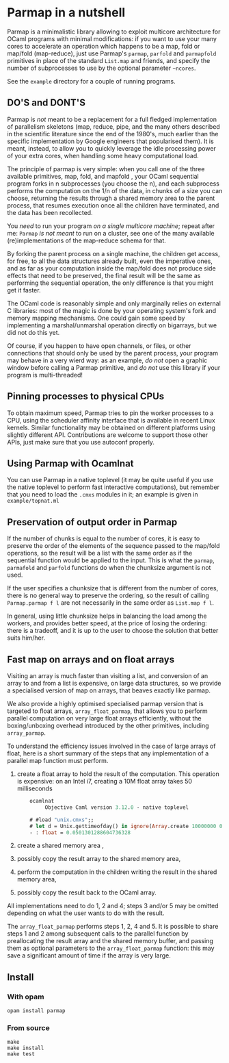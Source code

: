 # Parmap in a nutshell

Parmap is a minimalistic library allowing  to exploit multicore architecture for
OCaml programs with minimal modifications: if you want to use your many cores to
accelerate an   operation  which  happens   to be   a  map,  fold    or map/fold
(map-reduce),  just use  Parmap's  `parmap`, `parfold`  and `parmapfold` primitives in
place  of the standard   `List.map`   and friends,  and  specify  the  number   of
subprocesses to use by the optional parameter `~ncores`.

See the `example` directory for a couple of running programs.

## DO'S and DONT'S

Parmap is *not*  meant to be a replacement  for a full fledged implementation of
parallelism skeletons  (map, reduce, pipe, and the  many others described in the
scientific literature   since the end   of the  1980's,   much earlier  than the
specific   implementation by Google   engineers  that popularised them).  It  is
meant,  instead, to allow you to  quickly leverage the  idle processing power of
your extra cores, when handling some heavy computational load.

The principle of parmap is very simple: when you call one of the three available
primitives, map, fold, and  mapfold , your OCaml  sequential program forks  in n
subprocesses (you choose the n), and each subprocess performs the computation on
the 1/n of the data, in chunks  of a size you  can choose, returning the results
through a shared memory area to the  parent process, that resumes execution once
all the children have terminated, and the data has been recollected.

You *need*  to run your  program *on a single multicore  machine*;  repeat after me:
`Parmap`  _is   not meant_ to   run  on a cluster,  see   one of the  many available
(re)implementations of the map-reduce schema for that.

By forking the parent process  on a single machine, the children get access, for
free, to all the data structures already built, even the imperative ones, and as
far as your computation  inside the map/fold  does not produce side effects that
need  to be  preserved, the  final result will   be the same  as  performing the
sequential operation, the only difference is that you might get it faster.

The OCaml  code is reasonably  simple and  only marginally relies  on external C
libraries: most of the magic is done by your operating  system's fork and memory
mapping   mechanisms.    One    could gain  some      speed  by implementing   a
marshal/unmarshal operation directly on bigarrays, but we did not do this yet.

Of course, if you happen  to have open  channels, or files, or other connections
that should only be  used by the parent  process, your program  may behave in  a
very wierd way: as an example, *do  not* open a  graphic window before calling a
Parmap primitive, and   *do   not*  use  this  library   if  your  program    is
multi-threaded!

## Pinning processes to physical CPUs

To obtain maximum  speed,  Parmap tries to  pin  the worker processes to  a CPU,
using  the scheduler  affinity  interface  that is  available   in recent  Linux
kernels.   Similar functionality may be  obtained  on different platforms  using
slightly different API. Contributions  are welcome to  support those other APIs,
just make sure that you use autoconf properly.

## Using Parmap with Ocamlnat

You can use Parmap in a native toplevel  (it may be quite useful  if you use the
native toplevel to perform fast interactive computations), but remember that you
need to load the `.cmxs` modules in it; an example is given in `example/topnat.ml`

## Preservation of output order in Parmap

If the number of chunks is equal to the number of cores, it is easy to preserve
the order of the elements of the sequence passed to the map/fold operations, so
the result will be a list with the same order as if the sequential function would
be applied to the input. This is what the `parmap`, `parmafold` and `parfold` functions
do when the chunksize argument is not used.

If the user specifies a chunksize that is different from the number of cores,
there is no general way to preserve the ordering, so the result of calling
`Parmap.parmap f l` are not necessarily in the same order as `List.map f l`.

In general, using little chunksize helps in balancing the load among the workers,
and provides better speed, at the price of losing the ordering: there is a
tradeoff, and it is up to the user to choose the solution that better suits him/her.

## Fast map on arrays and on float arrays

Visiting an array is much faster than visiting a list, and conversion of an array
to and from a list is expensive, on large data structures, so we provide a specialised
version of map on arrays, that beaves exactly like parmap.

We also provide a highly optimised specialised parmap version that is targeted
to float arrays, `array_float_parmap`, that allows you to perform parallel
computation on very large float arrays efficiently, without the boxing/unboxing
overhead introduced by the other primitives, including `array_parmap`.

To understand the efficiency issues involved in the case of large arrays of float,
here is a short summary of the steps that any implementation of a parallel map
function must perform.

 1. create a float array to hold the result of the computation.
    This operation is expensive: on an Intel i7, creating a 10M float array
    takes 50 milliseconds
    ```ocaml
        ocamlnat
             Objective Caml version 3.12.0 - native toplevel

        # #load "unix.cmxs";;
        # let d = Unix.gettimeofday() in ignore(Array.create 10000000 0.); Unix.gettimeofday() -. d;;
        - : float = 0.0501301288604736328
    ```

 2. create a shared memory area ,

 3. possibly copy the result array to the shared memory area,

 4. perform the computation in the children writing the result in the shared memory area,

 5. possibly copy the result back to the OCaml array.

All implementations need to do 1, 2 and 4; steps 3 and/or 5 may be omitted depending on
what the user wants to do with the result.

The `array_float_parmap` performs steps 1, 2, 4 and 5. It is possible to share steps
1 and 2 among subsequent calls to the parallel function by preallocating the result
array and the shared memory buffer, and passing them as optional parameters to the
`array_float_parmap` function: this may save a significant amount of time if the
array is very large.

## Install 

### With opam

```
opam install parmap
```

### From source

```
make
make install
make test
```
